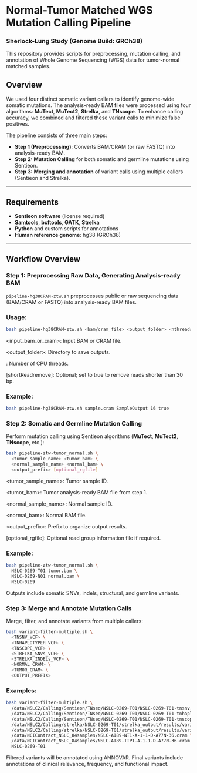 # Normal-Tumor Matched WGS Mutation Calling Pipeline
### Sherlock-Lung Study (Genome Build: GRCh38)
This repository provides scripts for preprocessing, mutation calling, and annotation of Whole Genome Sequencing (WGS) data for tumor-normal matched samples.

## Overview
We used four distinct somatic variant callers to identify genome-wide somatic mutations. The analysis-ready BAM files were processed using four algorithms: **MuTect**, **MuTect2**, **Strelka**, and **TNscope**. To enhance calling accuracy, we combined and filtered these variant calls to minimize false positives.

The pipeline consists of three main steps:

- **Step 1 (Preprocessing)**: Converts BAM/CRAM (or raw FASTQ) into analysis-ready BAM.
- **Step 2: Mutation Calling** for both somatic and germline mutations using Sentieon.
- **Step 3: Merging and annotation** of variant calls using multiple callers (Sentieon and Strelka).

---

## Requirements

- **Sentieon software** (license required)
- **Samtools**, **bcftools**, **GATK**, **Strelka**
- **Python** and custom scripts for annotations
- **Human reference genome**: hg38 (GRCh38)

---

## Workflow Overview

### Step 1: Preprocessing Raw Data, Generating Analysis-ready BAM

`pipeline-hg38CRAM-ztw.sh` preprocesses public or raw sequencing data (BAM/CRAM or FASTQ) into analysis-ready BAM files.

### Usage:

```bash
bash pipeline-hg38CRAM-ztw.sh <bam/cram_file> <output_folder> <nthreads> [shortReadremove]

```
<input_bam_or_cram>: Input BAM or CRAM file.

<output_folder>: Directory to save outputs.

<nthreads>: Number of CPU threads.

[shortReadremove]: Optional; set to true to remove reads shorter than 30 bp.

### Example:
```bash
bash pipeline-hg38CRAM-ztw.sh sample.cram SampleOutput 16 true
```


### Step 2: Somatic and Germline Mutation Calling
Perform mutation calling using Sentieon algorithms (**MuTect**, **MuTect2**, **TNscope**, etc.):

```bash
bash pipeline-ztw-tumor_normal.sh \
  <tumor_sample_name> <tumor_bam> \
  <normal_sample_name> <normal_bam> \
  <output_prefix> [optional_rgfile]
```

<tumor_sample_name>: Tumor sample ID.

<tumor_bam>: Tumor analysis-ready BAM file from step 1.

<normal_sample_name>: Normal sample ID.

<normal_bam>: Normal BAM file.

<output_prefix>: Prefix to organize output results.

[optional_rgfile]: Optional read group information file if required.

### Example: 
```bash
bash pipeline-ztw-tumor_normal.sh \
  NSLC-0269-T01 tumor.bam \
  NSLC-0269-N01 normal.bam \
  NSLC-0269
```
Outputs include somatic SNVs, indels, structural, and germline variants.

### Step 3: Merge and Annotate Mutation Calls
Merge, filter, and annotate variants from multiple callers:

```bash
bash variant-filter-multiple.sh \
  <TNSNV_VCF> \
  <TNHAPLOTYPER_VCF> \
  <TNSCOPE_VCF> \
  <STRELKA_SNVs_VCF> \
  <STRELKA_INDELs_VCF> \
  <NORMAL_CRAM> \
  <TUMOR_CRAM> \
  <OUTPUT_PREFIX>
```
### Examples:
```bash
bash variant-filter-multiple.sh \
  /data/NSLC2/Calling/Sentieon/TNseq/NSLC-0269-T01/NSLC-0269-T01-tnsnv.vcf.gz \
  /data/NSLC2/Calling/Sentieon/TNseq/NSLC-0269-T01/NSLC-0269-T01-tnhaplotyper.vcf.gz \
  /data/NSLC2/Calling/Sentieon/TNseq/NSLC-0269-T01/NSLC-0269-T01-tnscope.vcf.gz \
  /data/NSLC2/Calling/strelka/NSLC-0269-T01/strelka_output/results/variants/somatic.snvs.vcf.gz \
  /data/NSLC2/Calling/strelka/NSLC-0269-T01/strelka_output/results/variants/somatic.indels.vcf.gz \
  /data/NCIContract_NSLC_84samples/NSLC-AI89-NT1-A-1-1-D-A77N-36.cram \
  /data/NCIContract_NSLC_84samples/NSLC-AI89-TTP1-A-1-1-D-A77N-36.cram \
  NSLC-0269-T01
```
Filtered variants will be annotated using ANNOVAR. Final variants include annotations of clinical relevance, frequency, and functional impact.




